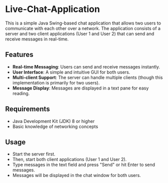 # Live-Chat-Application

This is a simple Java Swing-based chat application that allows two users to communicate with each other over a network. The application consists of a server and two client applications (User  1 and User 2) that can send and receive messages in real-time.

## Features

- **Real-time Messaging**: Users can send and receive messages instantly.
- **User  Interface**: A simple and intuitive GUI for both users.
- **Multi-client Support**: The server can handle multiple clients (though this implementation is primarily for two users).
- **Message Display**: Messages are displayed in a text pane for easy reading.

## Requirements

- Java Development Kit (JDK) 8 or higher
- Basic knowledge of networking concepts

## Usage
- Start the server first.
- Then, start both client applications (User 1 and User 2).
- Type messages in the text field and press "Send" or hit Enter to send messages.
- Messages will be displayed in the chat window for both users.
